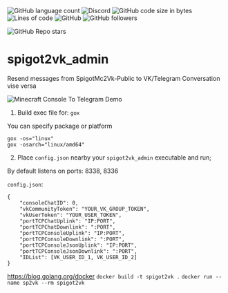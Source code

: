 ![GitHub language count](https://img.shields.io/github/languages/count/rhiskey/spigot2vk_admin) ![Discord](https://img.shields.io/discord/224962875716796418) ![GitHub code size in bytes](https://img.shields.io/github/languages/code-size/rhiskey/spigot2vk_admin) ![Lines of code](https://img.shields.io/tokei/lines/github/rhiskey/spigot2vk_admin) ![GitHub](https://img.shields.io/github/license/rhiskey/spigot2vk_admin)
![GitHub followers](https://img.shields.io/github/followers/rhiskey?label=Follow%20me&style=social)

![GitHub Repo stars](https://img.shields.io/github/stars/rhiskey/spigot2vk_admin?style=social)
# spigot2vk_admin
Resend messages from SpigotMc2Vk-Public to VK/Telegram Conversation vise versa

![Minecraft Console To Telegram Demo](https://media.giphy.com/media/r1ucxbJyQeoYPfXzXR/giphy.gif)

1. Build exec file for: `gox`

You can specify package or platform
```
gox -os="linux"
gox -osarch="linux/amd64"
```
2. Place `config.json` nearby your `spigot2vk_admin` executable and run;

By default listens on ports:
8338, 8336

`config.json`:
```
{
    "consoleChatID": 0,
    "vkCommunityToken": "YOUR_VK_GROUP_TOKEN",
    "vkUserToken": "YOUR_USER_TOKEN",
    "portTCPChatUplink": "IP:PORT",
    "portTCPChatDownlink": ":PORT",
    "portTCPConsoleUplink": "IP:PORT",
    "portTCPConsoleDownlink": ":PORT",
    "portTCPConsoleJsonUplink": "IP:PORT",
    "portTCPConsoleJsonDownlink": ":PORT",
    "IDList": [VK_USER_ID_1, VK_USER_ID_2]
}
```
https://blog.golang.org/docker
`docker build -t spigot2vk .`
`docker run --name sp2vk --rm spigot2vk`
